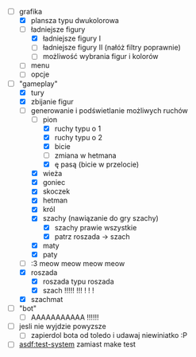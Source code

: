 * [ ] grafika
  * [x] plansza typu dwukolorowa
  * [ ] ładniejsze figury
    * [x] ładniejsze figury I
    * [ ] ładniejsze figury II (nałóż filtry poprawnie)
    * [ ] możliwość wybrania figur i kolorów
  * [ ] menu
  * [ ] opcje
* [ ] "gameplay"
  * [x] tury
  * [x] zbijanie figur
  * [ ] generowanie i podświetlanie możliwych ruchów
    * [ ] pion
      * [x] ruchy typu o 1
      * [x] ruchy typu o 2
      * [x] bicie
      * [ ] zmiana w hetmana
      * [x] ę pasą (bicie w przelocie)
    * [x] wieża
    * [x] goniec
    * [x] skoczek
    * [x] hetman
    * [x] król
    * [x] szachy (nawiązanie do gry szachy)
      * [x] szachy prawie wszystkie
      * [x] patrz roszada -> szach
    * [x] maty
    * [x] paty
  * [ ] :3 meow meow meow meow
  * [x] roszada
    * [x] roszada typu roszada
    * [x] szach !!!!! !!! ! ! ! 
  * [x] szachmat
* [ ] "bot"
  * [ ] AAAAAAAAAAA !!!!!!
* [ ] jesli nie wyjdzie powyzsze
  * [ ] zapierdol bota od toledo i udawaj niewiniatko :P
* [ ] [asdf:test-system](https://github.com/fukamachi/prove?tab=readme-ov-file#asdf-integration) zamiast make test
